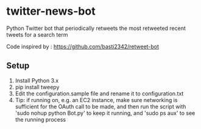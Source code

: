 # twitter-news-bot

Python Twitter bot that periodically retweets the most retweeted recent tweets for a search term

Code inspired by : https://github.com/basti2342/retweet-bot

## Setup

1. Install Python 3.x
2. pip install tweepy
3. Edit the configuration.sample file and rename it to configuration.txt
4. Tip: if running on, e.g. an EC2 instance, make sure networking is sufficient for the OAuth call to be made, and then
run the script with 'sudo nohup python Bot.py' to keep it running, and 'sudo ps aux' to see the running process
